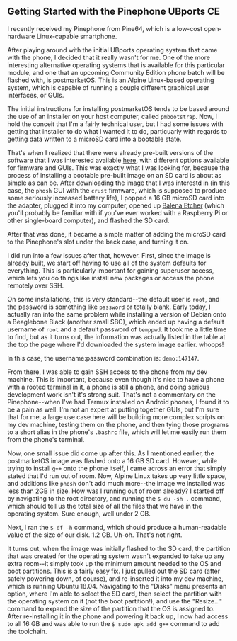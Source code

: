 ## Getting Started with the Pinephone UBports CE

I recently received my Pinephone from Pine64, which is a low-cost open-hardware Linux-capable smartphone. 

After playing around with the initial UBports operating system that came with the phone, I decided that it really wasn't for me. One of the more interesting alternative operating systems that is available for this particular module, and one that an upcoming Community Edition phone batch will be flashed with, is postmarketOS. This is an Alpine Linux-based operating system, which is capable of running a couple different graphical user interfaces, or GUIs. 

The initial instructions for installing postmarketOS tends to be based around the use of an installer on your host computer, called `pmbootstrap`. Now, I hold the conceit that I'm a fairly technical user, but I had some issues with getting that installer to do what I wanted it to do, particuarly with regards to getting data written to a microSD card into a bootable state. 

That's when I realized that there were already pre-built versions of the software that I was interested available [here](https://images.postmarketos.org/pinephone/), with different options available for firmware and GUIs. This was exactly what I was looking for, because the process of installing a bootable pre-built image on an SD card is about as simple as can be. After downloading the image that I was interestd in (in this case, the `phosh` GUI with the `crust` firmware, which is supposed to produce some seriously increased battery life), I popped a 16 GB microSD card into the adapter, plugged it into my computer, opened up [Balena Etcher](https://www.balena.io/etcher/) (which you'll probably be familiar with if you've ever worked with a Raspberry Pi or other single-board computer), and flashed the SD card. 

After that was done, it became a simple matter of adding the microSD card to the Pinephone's slot under the back case, and turning it on. 

I did run into a few issues after that, however. First, since the image is already built, we start off having to use all of the system defaults for everything. This is particularly important for gaining superuser access, which lets you do things like install new packages or access the phone remotely over SSH.

On some installations, this is very standard--the default user is `root`, and the password is something like `password` or totally blank. Early today, I actually ran into the same problem while installing a version of Debian onto a Beaglebone Black (another small SBC), which ended up having a default username of `root` and a default password of `temppwd`. It took me a little time to find, but as it turns out, the information was actually listed in the table at the top the page where I'd downloaded the system image earlier. whoops! 

In this case, the username:password combination is: `demo:147147`. 

From there, I was able to gain SSH access to the phone from my dev machine. This is important, because even though it's nice to have a phone with a rooted terminal in it, a phone is still a phone, and doing serious development work isn't it's strong suit. That's not a commentary on the Pinephone--when I've had Termux installed on Android phones, I found it to be a pain as well. I'm not an expert at putting together GUIs, but I'm sure that for me, a large use case here will be building more complex scripts on my dev machine, testing them on the phone, and then tying those programs to a short alias in the phone's `.bashrc` file, which will let me easily run them from the phone's terminal. 

Now, one small issue did come up after this. As I mentioned earlier, the postmarketOS image was flashed onto a 16 GB SD card. However, while trying to install `g++` onto the phone itself, I came across an error that simply stated that I'd run out of room. Now, Alpine Linux takes up very little space, and additions like `phosh` don't add much more--the image we installed was less than 2GB in size. How was I running out of room already? I started off by navigating to the root directory, and running the `$ du -sh .` command, which should tell us the total size of all the files that we have in the operating system. Sure enough, well under 2 GB. 

Next, I ran the `$ df -h` command, which should produce a human-readable value of the size of our disk. 1.2 GB. Uh-oh. That's not right. 

It turns out, when the image was initially flashed to the SD card, the partition that was created for the operating system wasn't expanded to take up any extra room--it simply took up the minimum amount needed to the OS and boot partitions. This is a fairly easy fix. I just pulled out the SD card (after safely powering down, of course), and re-inserted it into my dev machine, which is running Ubuntu 18.04. Navigating to the "Disks" menu presents an option, where I'm able to select the SD card, then select the partition with the operating system on it (not the boot partition!), and use the "Resize..." command to expand the size of the partition that the OS is assigned to. After re-installing it in the phone and powering it back up, I now had access to all 16 GB and was able to run the `$ sudo apk add g++` command to add the toolchain.
